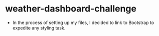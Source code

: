 # weather-dashboard-challenge
- In the process of setting up my files, I decided to link to Bootstrap to expedite any styling task. 